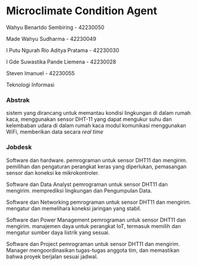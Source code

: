 # Microclimate Condition Agent

Wahyu Benartdo Sembiring - 42230050

Made Wahyu Sudharma - 42230049

I Putu Ngurah Rio Aditya Pratama - 42230030

I Gde Suwastika Pande Liemena - 42230028

Steven Imanuel - 42230055

Teknologi Informasi

### Abstrak
sistem yang dirancang untuk memantau kondisi lingkungan di dalam rumah kaca, menggunakan sensor DHT-11 yang dapat mengukur suhu dan kelembaban udara di dalam rumah kaca modul komunikasi menggunakan WiFi, memberikan data secara *real time*


### Jobdesk

Software dan hardware. pemrograman untuk sensor DHT11 dan mengirim. pemilihan dan pengaturan perangkat keras yang diperlukan, pemasangan sensor dan koneksi ke mikrokontroler.

Software dan Data Analyst pemrograman untuk sensor DHT11 dan mengirim. memprediksi lingkungan dan Pengumpulan Data.

Software dan Networking pemrograman untuk sensor DHT11 dan mengirim. mengatur dan memelihara koneksi jaringan yang stabil.

Software dan Power Management pemrograman untuk sensor DHT11 dan mengirim. manajemen daya untuk perangkat IoT, termasuk memilih dan mengatur sumber daya listrik yang sesuai.

Software dan Project pemrograman untuk sensor DHT11 dan mengirim. Manager mengoordinasikan tugas-tugas anggota tim, dan memastikan bahwa proyek berjalan sesuai jadwal.







